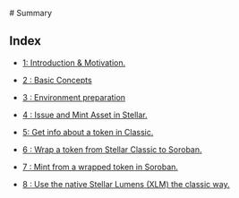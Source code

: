 ‌# Summary​

## Index

* [1: Introduction & Motivation.](1_introduction_and_motivation.md)    

* [2 : Basic Concepts](2_basic_concepts.md) 

* [3 : Environment preparation](3_environment_preparation.md)

* [4 :  Issue and Mint Asset in Stellar.](4_issue_and_mint_asset_in_stellar.md)

* [5:  Get info about a token in Classic.](5_get_info_about_token_in_stellar.md)

* [6 : Wrap a token from Stellar Classic to Soroban.](6_wrap_a_token_from_classic_to_soroban.md)

* [7 : Mint from a wrapped token in Soroban.](7_mint_from_a_wrapped_token_in_soroban.md)
<!-- 
* [8 : Get information from the wrapped token using the SAC contract.](8_get_info_from_wrapped_using_SAC.md)

* [9: Get all contract id's from an asset issuer](9_get_all_contract_ids_from_an_issuer.md)

* [10: Use all user balance inside Soroban (balance from Classic & Soroban)](10_use_all_user_balance_inside_soroban.md)

* [11: Call the token contract from another contract](11_call_the_token_contract_from_another_contract.md) -->

* [8 : Use the native Stellar Lumens (XLM) the classic way.](8_use_xlm_native_inside_classic.md)
